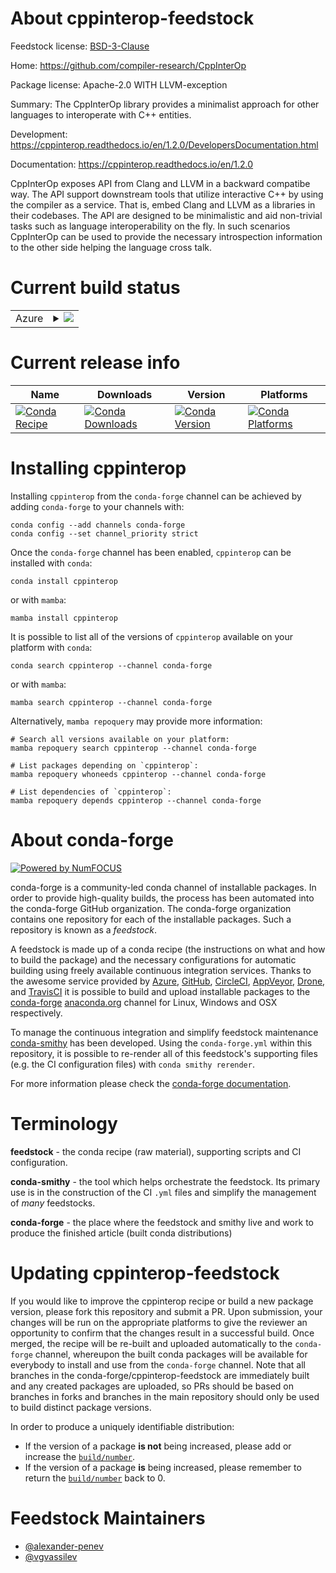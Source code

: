 About cppinterop-feedstock
==========================

Feedstock license: [BSD-3-Clause](https://github.com/conda-forge/cppinterop-feedstock/blob/main/LICENSE.txt)

Home: https://github.com/compiler-research/CppInterOp

Package license: Apache-2.0 WITH LLVM-exception

Summary: The CppInterOp library provides a minimalist approach for other languages
to interoperate with C++ entities.


Development: https://cppinterop.readthedocs.io/en/1.2.0/DevelopersDocumentation.html

Documentation: https://cppinterop.readthedocs.io/en/1.2.0

CppInterOp exposes API from Clang and LLVM in a backward compatibe way.
The API support downstream tools that utilize interactive C++ by using
the compiler as a service. That is, embed Clang and LLVM as a libraries
in their codebases. The API are designed to be minimalistic and aid
non-trivial tasks such as language interoperability on the fly. In such
scenarios CppInterOp can be used to provide the necessary introspection
information to the other side helping the language cross talk.


Current build status
====================


<table>
    
  <tr>
    <td>Azure</td>
    <td>
      <details>
        <summary>
          <a href="https://dev.azure.com/conda-forge/feedstock-builds/_build/latest?definitionId=21254&branchName=main">
            <img src="https://dev.azure.com/conda-forge/feedstock-builds/_apis/build/status/cppinterop-feedstock?branchName=main">
          </a>
        </summary>
        <table>
          <thead><tr><th>Variant</th><th>Status</th></tr></thead>
          <tbody><tr>
              <td>linux_64</td>
              <td>
                <a href="https://dev.azure.com/conda-forge/feedstock-builds/_build/latest?definitionId=21254&branchName=main">
                  <img src="https://dev.azure.com/conda-forge/feedstock-builds/_apis/build/status/cppinterop-feedstock?branchName=main&jobName=linux&configuration=linux%20linux_64_" alt="variant">
                </a>
              </td>
            </tr><tr>
              <td>osx_64</td>
              <td>
                <a href="https://dev.azure.com/conda-forge/feedstock-builds/_build/latest?definitionId=21254&branchName=main">
                  <img src="https://dev.azure.com/conda-forge/feedstock-builds/_apis/build/status/cppinterop-feedstock?branchName=main&jobName=osx&configuration=osx%20osx_64_" alt="variant">
                </a>
              </td>
            </tr><tr>
              <td>win_64</td>
              <td>
                <a href="https://dev.azure.com/conda-forge/feedstock-builds/_build/latest?definitionId=21254&branchName=main">
                  <img src="https://dev.azure.com/conda-forge/feedstock-builds/_apis/build/status/cppinterop-feedstock?branchName=main&jobName=win&configuration=win%20win_64_" alt="variant">
                </a>
              </td>
            </tr>
          </tbody>
        </table>
      </details>
    </td>
  </tr>
</table>

Current release info
====================

| Name | Downloads | Version | Platforms |
| --- | --- | --- | --- |
| [![Conda Recipe](https://img.shields.io/badge/recipe-cppinterop-green.svg)](https://anaconda.org/conda-forge/cppinterop) | [![Conda Downloads](https://img.shields.io/conda/dn/conda-forge/cppinterop.svg)](https://anaconda.org/conda-forge/cppinterop) | [![Conda Version](https://img.shields.io/conda/vn/conda-forge/cppinterop.svg)](https://anaconda.org/conda-forge/cppinterop) | [![Conda Platforms](https://img.shields.io/conda/pn/conda-forge/cppinterop.svg)](https://anaconda.org/conda-forge/cppinterop) |

Installing cppinterop
=====================

Installing `cppinterop` from the `conda-forge` channel can be achieved by adding `conda-forge` to your channels with:

```
conda config --add channels conda-forge
conda config --set channel_priority strict
```

Once the `conda-forge` channel has been enabled, `cppinterop` can be installed with `conda`:

```
conda install cppinterop
```

or with `mamba`:

```
mamba install cppinterop
```

It is possible to list all of the versions of `cppinterop` available on your platform with `conda`:

```
conda search cppinterop --channel conda-forge
```

or with `mamba`:

```
mamba search cppinterop --channel conda-forge
```

Alternatively, `mamba repoquery` may provide more information:

```
# Search all versions available on your platform:
mamba repoquery search cppinterop --channel conda-forge

# List packages depending on `cppinterop`:
mamba repoquery whoneeds cppinterop --channel conda-forge

# List dependencies of `cppinterop`:
mamba repoquery depends cppinterop --channel conda-forge
```


About conda-forge
=================

[![Powered by
NumFOCUS](https://img.shields.io/badge/powered%20by-NumFOCUS-orange.svg?style=flat&colorA=E1523D&colorB=007D8A)](https://numfocus.org)

conda-forge is a community-led conda channel of installable packages.
In order to provide high-quality builds, the process has been automated into the
conda-forge GitHub organization. The conda-forge organization contains one repository
for each of the installable packages. Such a repository is known as a *feedstock*.

A feedstock is made up of a conda recipe (the instructions on what and how to build
the package) and the necessary configurations for automatic building using freely
available continuous integration services. Thanks to the awesome service provided by
[Azure](https://azure.microsoft.com/en-us/services/devops/), [GitHub](https://github.com/),
[CircleCI](https://circleci.com/), [AppVeyor](https://www.appveyor.com/),
[Drone](https://cloud.drone.io/welcome), and [TravisCI](https://travis-ci.com/)
it is possible to build and upload installable packages to the
[conda-forge](https://anaconda.org/conda-forge) [anaconda.org](https://anaconda.org/)
channel for Linux, Windows and OSX respectively.

To manage the continuous integration and simplify feedstock maintenance
[conda-smithy](https://github.com/conda-forge/conda-smithy) has been developed.
Using the ``conda-forge.yml`` within this repository, it is possible to re-render all of
this feedstock's supporting files (e.g. the CI configuration files) with ``conda smithy rerender``.

For more information please check the [conda-forge documentation](https://conda-forge.org/docs/).

Terminology
===========

**feedstock** - the conda recipe (raw material), supporting scripts and CI configuration.

**conda-smithy** - the tool which helps orchestrate the feedstock.
                   Its primary use is in the construction of the CI ``.yml`` files
                   and simplify the management of *many* feedstocks.

**conda-forge** - the place where the feedstock and smithy live and work to
                  produce the finished article (built conda distributions)


Updating cppinterop-feedstock
=============================

If you would like to improve the cppinterop recipe or build a new
package version, please fork this repository and submit a PR. Upon submission,
your changes will be run on the appropriate platforms to give the reviewer an
opportunity to confirm that the changes result in a successful build. Once
merged, the recipe will be re-built and uploaded automatically to the
`conda-forge` channel, whereupon the built conda packages will be available for
everybody to install and use from the `conda-forge` channel.
Note that all branches in the conda-forge/cppinterop-feedstock are
immediately built and any created packages are uploaded, so PRs should be based
on branches in forks and branches in the main repository should only be used to
build distinct package versions.

In order to produce a uniquely identifiable distribution:
 * If the version of a package **is not** being increased, please add or increase
   the [``build/number``](https://docs.conda.io/projects/conda-build/en/latest/resources/define-metadata.html#build-number-and-string).
 * If the version of a package **is** being increased, please remember to return
   the [``build/number``](https://docs.conda.io/projects/conda-build/en/latest/resources/define-metadata.html#build-number-and-string)
   back to 0.

Feedstock Maintainers
=====================

* [@alexander-penev](https://github.com/alexander-penev/)
* [@vgvassilev](https://github.com/vgvassilev/)

